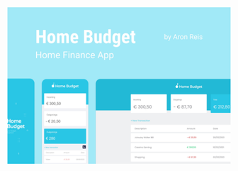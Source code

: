 <div align="center">
    <img alt="Cover Home Budget" src="https://github.com/aronreisx/projects/blob/master/home-budget/cover.jpg" />
</div>
